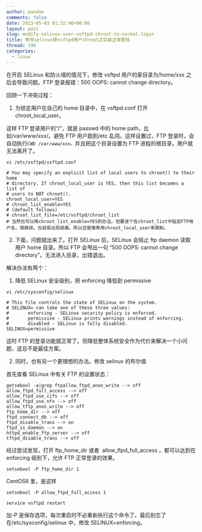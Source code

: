 ```yaml
---
author: pandao
comments: false
date: 2013-05-03 01:32:46+00:00
layout: post
slug: modify-selinux-user-vsftpd-chroot-to-normal-login
title: 修改selinux使vsftpd用户chroot之后能正常登陆
thread: 196
categories:
  - linux
---
```


在开启 SELinux 和防火墙的情况下，修改 vsftpd 用户的家目录为/home/xxx 之后会导致问题。FTP 登录报错：500 OOPS: cannot change directory。

回顾一下冲突过程：

1. 为锁定用户在自己的 home 目录中，在 vsftpd.conf 打开 chroot_local_user。

这样 FTP 登录用户的“/”，就是 passwd 中的 home path，比如/var/www/xxx/。避免 FTP 用户跑到/etc 乱闯。这样设置过，FTP 登录时，会自动执行`CWD /var/www/xxx，`并且把这个目录设置为 FTP 进程的根目录，用户就无法离开了。

`vi /etc/vsftpd/vsftpd.conf`

    # You may specify an explicit list of local users to chroot() to their home
    # directory. If chroot_local_user is YES, then this list becomes a list of
    # users to NOT chroot().
    chroot_local_user=YES
    # chroot_list_enable=YES
    # (default follows)
    # chroot_list_file=/etc/vsftpd/chroot_list
    # 当然也可以用chroot_list_enable=YES的办法。但要逐个在chroot_list中指定FTP用户名，很麻烦。也容易出现疏漏。所以还是推荐用chroot_local_user来限制。

2. 下面，问题就出来了。打开 SELinux 后，SELinux 会阻止 ftp daemon 读取用户 home 目录。所以 FTP 会甩出一句 “500 OOPS: cannot change directory”。无法进入目录，出错退出。

解决办法有两个：

1. 降低 SELinux 安全级别，把 enforcing 降低到 permissive

`vi /etc/sysconfig/selinux`

    # This file controls the state of SELinux on the system.
    # SELINUX= can take one of these three values:
    #       enforcing - SELinux security policy is enforced.
    #       permissive - SELinux prints warnings instead of enforcing.
    #       disabled - SELinux is fully disabled.
    SELINUX=permissive

这时 FTP 的登录功能就正常了。但降低整体系统安全作为代价来解决一个小问题，这总不是最佳方案。

2. 同时，也有另一个更理想的办法。修改 selinux 的布尔值

首先查看 SELinux 中有关 FTP 的设置状态：

    getsebool -a|grep ftpallow_ftpd_anon_write --> off
    allow_ftpd_full_access --> off
    allow_ftpd_use_cifs --> off
    allow_ftpd_use_nfs --> off
    allow_tftp_anon_write --> off
    ftp_home_dir --> off
    ftpd_connect_db --> off
    ftpd_disable_trans --> on
    ftpd_is_daemon --> on
    httpd_enable_ftp_server --> off
    tftpd_disable_trans --> off

经过尝试发现，打开 ftp_home_dir 或者  allow_ftpd_full_access 。都可以达到在 enforcing 级别下，允许 FTP 正常登录的效果。

    setsebool -P ftp_home_dir 1

CentOS6 里，是这样

    setsebool -P allow_ftpd_full_access 1

    service vsftpd restart

加-P 是保存选项，每次重启时不必重新执行这个命令了。最后别忘了在/etc/sysconfig/selinux 中，修改 SELINUX=enforcing。

